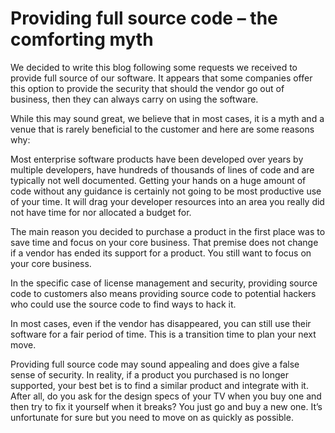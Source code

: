 # Providing full source code – the comforting myth

We decided to write this blog following some requests we received to provide full source of our software. It appears that some companies offer this option to provide the security that should the vendor go out of business, then they can always carry on using the software.

While this may sound great, we believe that in most cases, it is a myth and a venue that is rarely beneficial to the customer and here are some reasons why:

Most enterprise software products have been developed over years by multiple developers, have hundreds of thousands of lines of code and are typically not well documented. Getting your hands on a huge amount of code without any guidance is certainly not going to be most productive use of your time. It will drag your developer resources into an area you really did not have time for nor allocated a budget for.

The main reason you decided to purchase a product in the first place was to save time and focus on your core business. That premise does not change if a vendor has ended its support for a product. You still want to focus on your core business.

In the specific case of license management and security, providing source code to customers also means providing source code to potential hackers who could use the source code to find ways to hack it.

In most cases, even if the vendor has disappeared, you can still use their software for a fair period of time. This is a transition time to plan your next move.

Providing full source code may sound appealing and does give a false sense of security. In reality, if a product you purchased is no longer supported, your best bet is to find a similar product and integrate with it. After all, do you ask for the design specs of your TV when you buy one and then try to fix it yourself when it breaks? You just go and buy a new one. It’s unfortunate for sure but you need to move on as quickly as possible.
